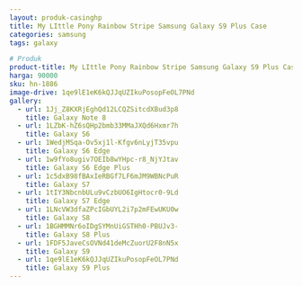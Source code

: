 ```yaml
---
layout: produk-casinghp
title: My LIttle Pony Rainbow Stripe Samsung Galaxy S9 Plus Case
categories: samsung
tags: galaxy

# Produk
product-title: My LIttle Pony Rainbow Stripe Samsung Galaxy S9 Plus Case
harga: 90000
sku: hn-1886
image-drive: 1qe9lE1eK6kQJJqUZIkuPosopFeOL7PNd
gallery:
  - url: 1Jj_Z8KXRjEghQd12LCQZSitcdXBud3p8
    title: Galaxy Note 8
  - url: 1LZbK-hZ6sQHp2bmb33MMaJXQd6Hxmr7h
    title: Galaxy S6
  - url: 1WedjMSqa-Ov5xj1l-Kfgv6nLyjT35vpu
    title: Galaxy S6 Edge
  - url: 1w9fYo8ugiv7OEIb8wYHpc-r8_NjYJtav
    title: Galaxy S6 Edge Plus
  - url: 1c5dxB98fBAxIeRBGf7LF6mJM9WBNcPuR
    title: Galaxy S7
  - url: 1tIY3NbcnbULu9vCzbUO6IgHtocr0-9Ld
    title: Galaxy S7 Edge
  - url: 1LNcVW3dfaZPcIGbUYL2i7p2mFEwUKU0w
    title: Galaxy S8
  - url: 1BGHMMNr6oIDgSYMnUiGSTHh0-PBUJv3-
    title: Galaxy S8 Plus
  - url: 1FDF5JaveCsOVNd41deMcZuorU2F8nN5x
    title: Galaxy S9
  - url: 1qe9lE1eK6kQJJqUZIkuPosopFeOL7PNd
    title: Galaxy S9 Plus
---
```

